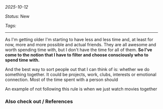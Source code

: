 *2025-10-12*

*Status:* New

*Tags:* 

<hr>

As I'm getting older I'm starting to have less and less time and, at least for now, more and more possible and actual friends. They are all awesome and worth spending time with, but I don't have the time for all of them. **So I've come to the notion that I have to filter and choose consciously who to spend time with.**

And the best way to sort people out that I can think of is: whether we do something together. It could be projects, work, clubs, interests or emotional connection. Most of the time spent with a person should 

An example of not following this rule is when we just watch movies together 

### Also check out / References
